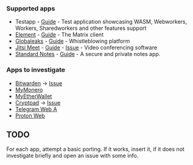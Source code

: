 ### Supported apps
 - Testapp - [Guide](https://github.com/freedomofpress/webcat/tree/main/apps/testapp) - Test application showcasing WASM, Webworkers, Workers, Sharedworkers and other features support
 - [Element](https://element.io/) - [Guide](https://github.com/freedomofpress/webcat/tree/main/apps/element) - The Matrix client
 - [Globaleaks](https://globaleaks.org) - [Guide](https://github.com/freedomofpress/webcat/tree/main/apps/globaleaks) - Whistleblowing platform
 - [Jitsi Meet](https://github.com/jitsi/jitsi-meet) - [Guide](https://github.com/freedomofpress/webcat/tree/main/apps/jitsi) - [Issue](https://github.com/freedomofpress/webcat/issues/25) - Video conferencing software
 - [Standard Notes](https://github.com/standardnotes/app) - [Guide](https://github.com/freedomofpress/webcat/tree/main/apps/standardnotes) - A secure and private notes app.


### Apps to investigate
 - [Bitwarden](https://github.com/bitwarden/clients) -> [Issue](https://github.com/freedomofpress/webcat/issues/28)
 - [MyMonero](https://github.com/mymonero/mymonero-web-js)
 - [MyEtherWallet](https://github.com/MyEtherWallet/MyEtherWallet)
 - [Cryptpad](https://github.com/cryptpad/cryptpad) -> [Issue](https://github.com/freedomofpress/webcat/issues/26)
 - [Telegram Web A](https://github.com/Ajaxy/telegram-tt)
 - [Proton Web](https://github.com/ProtonMail/WebClients)

## TODO
For each app, attempt a basic porting. If it works, insert it, if it does not investigate briefly and open an issue with some info.
